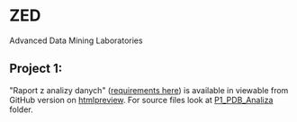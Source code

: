 # ZED
Advanced Data Mining Laboratories

## Project 1:

"Raport z analizy danych" 
([requirements here](http://www.cs.put.poznan.pl/dbrzezinski/teaching/zed/zed_projekt_2015-2016_analiza.html))
is available in viewable from GitHub version on 
[htmlpreview](http://htmlpreview.github.io/?https://github.com/ireyoner/ZED/blob/master/P1_PDB_Analiza/PDB_Analiza.html). 
For source files look at [P1_PDB_Analiza](https://github.com/ireyoner/ZED/tree/master/P1_PDB_Analiza) 
folder.

